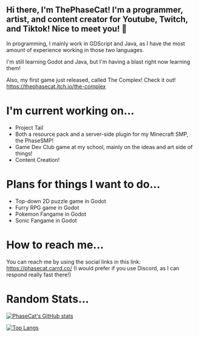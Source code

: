 ## Hi there, I'm ThePhaseCat! I'm a programmer, artist, and content creator for Youtube, Twitch, and Tiktok! Nice to meet you! 👋

In programming, I mainly work in GDScript and Java, as I have the most amount of experience working in those two languages.

I'm still learning Godot and Java, but I'm having a blast right now learning them!

Also, my first game just released, called The Complex! Check it out!
https://thephasecat.itch.io/the-complex

# I'm current working on...
- Project Tail
- Both a resource pack and a server-side plugin for my Minecraft SMP, the PhaseSMP!
- Game Dev Club game at my school, mainly on the ideas and art side of things!
- Content Creation!

# Plans for things I want to do...
- Top-down 2D puzzle game in Godot
- Furry RPG game in Godot
- Pokemon Fangame in Godot
- Sonic Fangame in Godot

# How to reach me...
You can reach me by using the social links in this link: https://phasecat.carrd.co/
(I would prefer if you use Discord, as I can respond really fast there!)

# Random Stats...

[![PhaseCat's GitHub stats](https://github-readme-stats.vercel.app/api?username=thephasecat&show_icons=true&theme=tokyonight)](https://github.com/anuraghazra/github-readme-stats)

[![Top Langs](https://github-readme-stats.vercel.app/api/top-langs/?username=thephasecat&layout=compact&theme=tokyonight)](https://github.com/anuraghazra/github-readme-stats)

